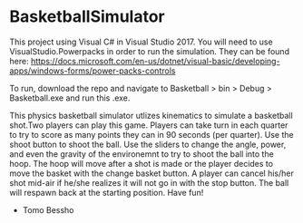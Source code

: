 # BasketballSimulator
This project using Visual C# in Visual Studio 2017. 
You will need to use VisualStudio.Powerpacks in order to run the simulation. 
They can be found here: https://docs.microsoft.com/en-us/dotnet/visual-basic/developing-apps/windows-forms/power-packs-controls

To run, download the repo and navigate to Basketball > bin > Debug > Basketball.exe and run this .exe.

This physics basketball simulator utlizes kinematics to simulate a basketball shot.Two players can play this game. Players can take turn in each quarter to try to score as many points they can in 90 seconds (per quarter). Use the shoot button to shoot the ball. Use the sliders to change the angle, power, and even the gravity of the environemnt to try to shoot the ball into the hoop. The hoop will move after a shot is made or the player decides to move the basket with the change basket button. A player can cancel his/her shot mid-air if he/she realizes it will not go in with the stop button. The ball will respawn back at the starting position. Have fun! 
- Tomo Bessho
